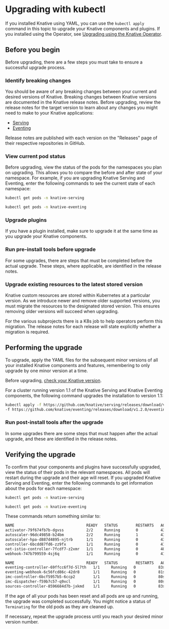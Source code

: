 # Upgrading with kubectl

If you installed Knative using YAML, you can use the `kubectl apply` command in
this topic to upgrade your Knative components and plugins.
If you installed using the Operator, see [Upgrading using the Knative Operator](upgrade-installation-with-operator.md).

## Before you begin

Before upgrading, there are a few steps you must take to ensure a successful
upgrade process.

### Identify breaking changes

You should be aware of any breaking changes between your current and desired
versions of Knative. Breaking changes between Knative versions are documented in
the Knative release notes. Before upgrading, review the release notes for the
target version to learn about any changes you might need to make to your Knative
applications:

- [Serving](https://github.com/knative/serving/releases)
- [Eventing](https://github.com/knative/eventing/releases)

Release notes are published with each version on the "Releases" page of their
respective repositories in GitHub.

### View current pod status

Before upgrading, view the status of the pods for the namespaces you plan on
upgrading. This allows you to compare the before and after state of your
namespace. For example, if you are upgrading Knative Serving and Eventing, enter the following commands to see the current state of
each namespace:

```bash
kubectl get pods -n knative-serving
```

```bash
kubectl get pods -n knative-eventing
```

### Upgrade plugins

If you have a plugin installed, make sure to upgrade it at the same time as
you upgrade your Knative components.

### Run pre-install tools before upgrade

For some upgrades, there are steps that must be completed before the actual
upgrade. These steps, where applicable, are identified in the release notes.

### Upgrade existing resources to the latest stored version

Knative custom resources are stored within Kubernetes at a particular version.
As we introduce newer and remove older supported versions, you must migrate the resources to the designated stored version. This ensures removing older versions
will succeed when upgrading.

For the various subprojects there is a K8s job to help operators perform this migration. The release notes for each release will state explicitly whether a migration is required.

## Performing the upgrade

To upgrade, apply the YAML files for the subsequent minor versions of all your installed Knative components and features, remembering to only upgrade by one minor version at a time.

Before upgrading, [check your Knative version](check-install-version.md).

For a cluster running version 1.1 of the Knative Serving and Knative Eventing components, the following command upgrades the installation to version 1.1:

```bash
kubectl apply -f https://github.com/knative/serving/releases/download/v1.2.0/serving-core.yaml \
-f https://github.com/knative/eventing/releases/download/v1.2.0/eventing.yaml \
```

### Run post-install tools after the upgrade

In some upgrades there are some steps that must happen after the actual
upgrade, and these are identified in the release notes.

## Verifying the upgrade

To confirm that your components and plugins have successfully upgraded, view the status of their pods in the relevant namespaces.
All pods will restart during the upgrade and their age will reset.
If you upgraded Knative Serving and Eventing, enter the following commands to get information about the pods for each namespace:

```bash
kubectl get pods -n knative-serving
```

```bash
kubectl get pods -n knative-eventing
```

These commands return something similar to:

```bash
NAME                                READY   STATUS        RESTARTS   AGE
activator-79f674fb7b-dgvss          2/2     Running       0          43s
autoscaler-96dc49858-b24bm          2/2     Running       1          43s
autoscaler-hpa-d887d4895-njtrb      1/1     Running       0          43s
controller-6bcdd87fd6-zz9fx         1/1     Running       0          41s
net-istio-controller-7fcdf7-z2xmr   1/1     Running       0          40s
webhook-747b799559-4sj6q            1/1     Running       0          41s
```

```bash
NAME                                READY   STATUS        RESTARTS   AGE
eventing-controller-69ffcc6f7d-5l7th   1/1     Running   0          83s
eventing-webhook-6c56fcd86c-42dr8      1/1     Running   0          81s
imc-controller-6bcf5957b5-6ccp2        1/1     Running   0          80s
imc-dispatcher-f59b7c57-q9xcl          1/1     Running   0          80s
sources-controller-8596684d7b-jxkmd    1/1     Running   0          83s
```

If the age of all your pods has been reset and all pods are up and running, the upgrade was completed successfully.
You might notice a status of `Terminating` for the old pods as they are cleaned up.

If necessary, repeat the upgrade process until you reach your desired minor version number.
